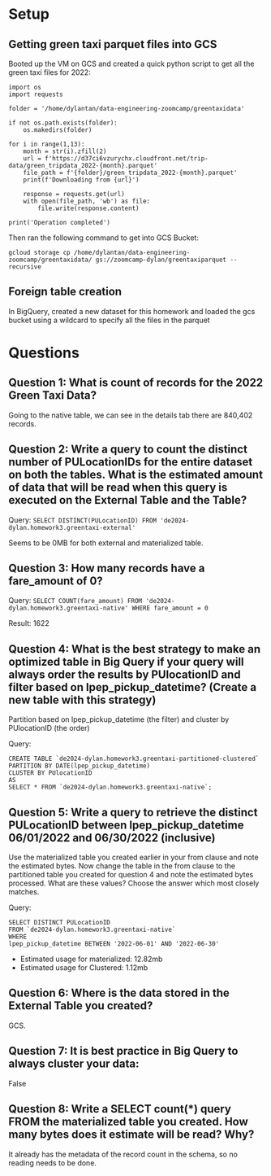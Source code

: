 # Setup
## Getting green taxi parquet files into GCS
Booted up the VM on GCS and created a quick python script to get all the green taxi files for 2022:
```
import os
import requests

folder = '/home/dylantan/data-engineering-zoomcamp/greentaxidata'

if not os.path.exists(folder):
    os.makedirs(folder)

for i in range(1,13):
    month = str(i).zfill(2)
    url = f'https://d37ci6vzurychx.cloudfront.net/trip-data/green_tripdata_2022-{month}.parquet'
    file_path = f'{folder}/green_tripdata_2022-{month}.parquet'
    print(f'Downloading from {url}')

    response = requests.get(url)
    with open(file_path, 'wb') as file:
        file.write(response.content)

print('Operation completed')
```

Then ran the following command to get into GCS Bucket:
```
gcloud storage cp /home/dylantan/data-engineering-zoomcamp/greentaxidata/ gs://zoomcamp-dylan/greentaxiparquet --recursive
```

## Foreign table creation
In BigQuery, created a new dataset for this homework and loaded the gcs bucket using a wildcard to specify all the files in the parquet

# Questions
## Question 1: What is count of records for the 2022 Green Taxi Data?
Going to the native table, we can see in the details tab there are 840,402 records.

## Question 2: Write a query to count the distinct number of PULocationIDs for the entire dataset on both the tables. What is the estimated amount of data that will be read when this query is executed on the External Table and the Table?
Query: `SELECT DISTINCT(PULocationID) FROM 'de2024-dylan.homework3.greentaxi-external'`

Seems to be 0MB for both external and materialized table.

## Question 3: How many records have a fare_amount of 0?
Query: `SELECT COUNT(fare_amount) FROM 'de2024-dylan.homework3.greentaxi-native' WHERE fare_amount = 0`

Result: 1622

## Question 4: What is the best strategy to make an optimized table in Big Query if your query will always order the results by PUlocationID and filter based on lpep_pickup_datetime? (Create a new table with this strategy)
Partition based on lpep_pickup_datetime (the filter) and cluster by PUlocationID (the order)

Query:
```
CREATE TABLE `de2024-dylan.homework3.greentaxi-partitioned-clustered`
PARTITION BY DATE(lpep_pickup_datetime)
CLUSTER BY PUlocationID
AS
SELECT * FROM `de2024-dylan.homework3.greentaxi-native`;
```

## Question 5: Write a query to retrieve the distinct PULocationID between lpep_pickup_datetime 06/01/2022 and 06/30/2022 (inclusive)

Use the materialized table you created earlier in your from clause and note the estimated bytes. Now change the table in the from clause to the partitioned table you created for question 4 and note the estimated bytes processed. What are these values? Choose the answer which most closely matches.

Query:
```
SELECT DISTINCT PULocationID
FROM `de2024-dylan.homework3.greentaxi-native`
WHERE 
lpep_pickup_datetime BETWEEN '2022-06-01' AND '2022-06-30'
```
* Estimated usage for materialized: 12.82mb
* Estimated usage for Clustered: 1.12mb
  
## Question 6: Where is the data stored in the External Table you created?
GCS.

## Question 7: It is best practice in Big Query to always cluster your data:
False

## Question 8: Write a SELECT count(*) query FROM the materialized table you created. How many bytes does it estimate will be read? Why?
It already has the metadata of the record count in the schema, so no reading needs to be done.


